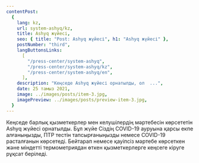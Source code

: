 ```yaml
---
contentPost:
  {
    lang: kz,
    url: system-ashyq/kz,
    title: Ashyq жүйесі,
    seo: { title: "Post: Ashyq жүйесі", h1: "Ashyq жүйесі" },
    postNumber: "third",
    langButtonsLinks:
      [
        "/press-center/system-ashyq",
        "/press-center/system-ashyq/kz",
        "/press-center/system-ashyq/en",
      ],
    description: "Кеңседе Ashyq жүйесі орнатылды, ол  ...",
    date: 25 тамыз 2021,
    image: ../images/posts/item-3.jpg,
    imagePreview: ../images/posts/preview-item-3.jpg,
  }
---
```


Кеңседе барлық қызметкерлер мен келушілердің мәртебесін көрсететін Ashyq жүйесі орнатылды. Бұл жүйе Сіздің COVID-19 ауруына қарсы екпе алғаныңызды, ПТР тестін тапсырғаныңызды немесе COVID-19 расталғанын көрсетеді. Бейтарап немесе қауіпсіз мәртебе көрсеткен және міндетті термометриядан өткен қызметкерлерге кеңсеге кіруге рұқсат беріледі.
